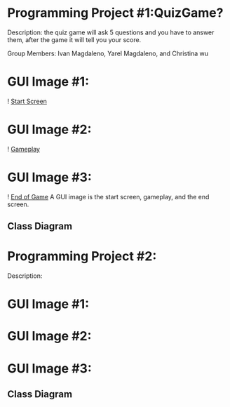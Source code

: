 # Programming Project #1:QuizGame?
Description: the quiz game will ask 5 questions and you have to answer them, after the game it will tell you your score. 

Group Members: Ivan Magdaleno, Yarel Magdaleno, and Christina wu

# GUI Image #1:
! [Start Screen]()
# GUI Image #2:
! [Gameplay]()
# GUI Image #3:
! [End of Game]()
A GUI image is the start screen, gameplay, and the end screen.

## Class Diagram

# Programming Project #2:
Description: 

# GUI Image #1:
# GUI Image #2:
# GUI Image #3:

## Class Diagram
